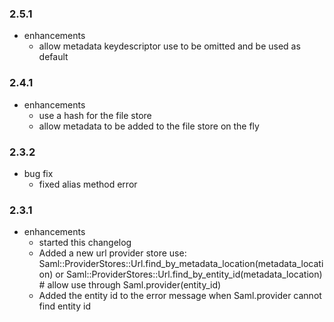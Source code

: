 ### 2.5.1
* enhancements
  * allow metadata keydescriptor use to be omitted and be used as default

### 2.4.1
* enhancements
  * use a hash for the file store
  * allow metadata to be added to the file store on the fly

### 2.3.2
* bug fix
  * fixed alias method error

### 2.3.1
* enhancements
  * started this changelog
  * Added a new url provider store use:
    Saml::ProviderStores::Url.find_by_metadata_location(metadata_location) or
    Saml::ProviderStores::Url.find_by_entity_id(metadata_location) # allow use through Saml.provider(entity_id)
  * Added the entity id to the error message when Saml.provider cannot find entity id
